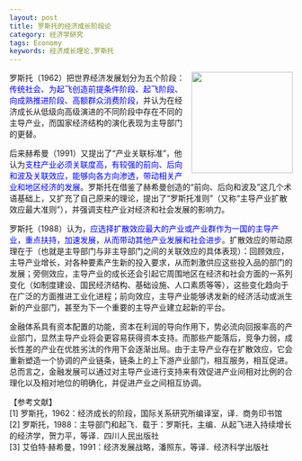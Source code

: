 ```yaml
---
layout: post
title: 罗斯托的经济成长阶段论
category: 经济学研究
tags: Economy
keywords: 经济成长理论,罗斯托
---
```


<img align="right" src="https://fzuo.github.io/assets/img/0803OB.jpg" width="180"> 
罗斯托（1962）把世界经济发展划分为五个阶段：<span style="color:blue">传统社会、为起飞创造前提条件阶段、起飞阶段、向成熟推进阶段、高额群众消费阶段</span>，并认为在经济成长从低级向高级演进的不同阶段中存在不同的主导产业，而国家经济结构的演化表现为主导部门的更替。<br>

后来赫希曼（1991）又提出了“产业关联标准”，他认为<span style="color:blue">支柱产业必须关联度高，有较强的前向、后向和波及关联效应，能够向各方向渗透，带动相关产业和地区经济的发展</span>。罗斯托在借鉴了赫希曼创造的“前向、后向和波及”这几个术语基础上，又扩充了自己原来的理论，提出了“罗斯托准则”（又称“主导产业扩散效应最大准则”），并强调支柱产业对经济和社会发展的影响力。<br>

罗斯托（1988）认为，<span style="color:blue">应选择扩散效应最大的产业或产业群作为一国的主导产业，重点扶持，加速发展，从而带动其他产业发展和社会进步</span>。扩散效应的带动原理在于（也就是主导部门与非主导部门之间的关联效应的具体表现）：回顾效应，主导产业增长，对各种要素产生新的投入要求，从而刺激供应这些投入品的部门的发展；旁侧效应，主导产业的成长还会引起它周围地区在经济和社会方面的一系列变化（如制度建设、国民经济结构、基础设施、人口素质等等），这些变化趋向于在广泛的方面推进工业化进程；前向效应，主导产业能够诱发新的经济活动或派生新的产业部门，甚至为下一个重要的主导产业建立起新的平台。<br>

金融体系具有资本配置的功能，资本在利润的导向作用下，势必流向回报率高的产业部门，显然主导产业将会更容易获得资本支持。而那些产能落后，竞争力弱，成长性差的产业在优胜劣汰的作用下会逐渐出局。由于主导产业存在扩散效应，它会重新塑造一个协调的产业链条，链条上的上下游产业部门，相互服务，相互促进。总而言之，金融发展可以通过对主导产业进行支持来有效促进产业间相对比例的合理化以及相对地位的明确化，并促进产业之间相互协调。<br>

【参考文献】<br>
[1] 罗斯托，1962：经济成长的阶段，国际关系研究所编译室，译．商务印书馆<br>
[2] 罗斯托，1988：主导部门和起飞．载于：罗斯托，主编．从起飞进入持续增长的经济学，贺力平，等译．四川人民出版社<br>
[3] 艾伯特·赫希曼，1991：经济发展战略，潘照东，等译．经济科学出版社<br>

